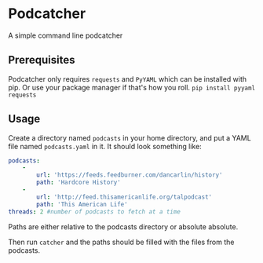 # Podcatcher
A simple command line podcatcher

## Prerequisites
Podcatcher only requires `requests` and `PyYAML` which can be installed with pip. Or use your package manager if that's how you roll.
```pip install pyyaml requests```

## Usage
Create a directory named `podcasts` in your home directory, and put a YAML file named `podcasts.yaml` in it.
It should look something like:
```yaml
podcasts:
    -
        url: 'https://feeds.feedburner.com/dancarlin/history'
        path: 'Hardcore History'
    -
        url: 'http://feed.thisamericanlife.org/talpodcast'
        path: 'This American Life'
threads: 2 #number of podcasts to fetch at a time
```

Paths are either relative to the podcasts directory or absolute absolute.

Then run `catcher` and the paths should be filled with the files from the podcasts.
